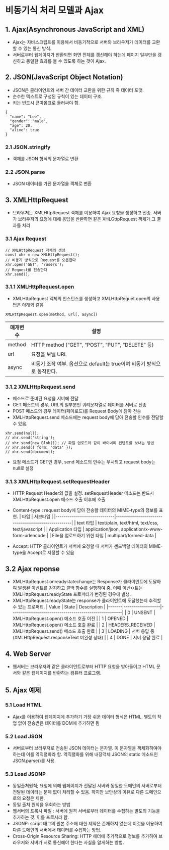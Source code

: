 # 비동기식 처리 모델과 Ajax

## 1. Ajax(Asynchronous JavaScript and XML)
- Ajax는 자바스크립트를 이용해서 비동기적으로 서버와 브라우저가 데이터를 교환할 수 있는 통신 방식.
- 서버로부터 웹페이지가 반환되면 화면 전체를 갱신해야 하는데 페이지 일부만을 갱신하고 동일한 효과를 볼 수 있도록 하는 것이 Ajax.

## 2. JSON(JavaScript Object Notation)
- JSON은 클라이언트와 서버 간 데이터 교환을 위한 규칙 즉 데이터 포맷.
- 순수한 텍스트로 구성된 규칙이 있는 데이터 구조.
- 키는 반드시 큰따옴표로 둘러싸야 함.
```
{
  "name": "Lee",
  "gender": "male",
  "age": 20,
  "alive": true
}
```

### 2.1 JSON.stringify
- 객체를 JSON 형식의 문자열로 변환

### 2.2 JSON.parse
- JSON 데이터를 가진 문자열을 객체로 변환

## 3. XMLHttpRequest
- 브라우저는 XMLHttpRequest 객체를 이용하여 Ajax 요청을 생성하고 전송. 서버가 브라우저의 요청에 대해 응답을 반환하면 같은 XHLGttpRequest 객체가 그 결과를 처리

### 3.1 Ajax Request
```
// XMLHttpRequest 객체의 생성
const xhr = new XMLHttpRequest();
// 비동기 방식으로 Request를 오픈한다
xhr.open('GET', '/users');
// Request를 전송한다
xhr.send();
```

### 3.1.1 XMLHttpRequest.open
- XMLHttpRequest 객체의 인스턴스를 생성하고 XMLHttpRequet.open의 사용법은 아래와 같음
```
XMLHttpRequest.open(method, url[, async])
```
| 매개변수 | 설명                                                                    |
|----------|-------------------------------------------------------------------------|
| method   | HTTP method (“GET”, “POST”, “PUT”, “DELETE” 등)                         |
| url      | 요청을 보낼 URL                                                         |
| async    | 비동기 조작 여부. 옵션으로 default는 true이며 비동기 방식으로 동작한다. |

### 3.1.2 XMLHttpRequest.send
- 메소드로 준비된 요청을 서버에 전달
- GET 메소드의 경우, URL의 일부분인 쿼리문자열로 데이터를 서버로 전송
- POST 메소드의 경우 데이터(페이로드)를 Request Body에 담아 전송
- XMLHttpRequest.send 메소드에는 request body에 담아 전송할 인수를 전달할 수 있음.

```
xhr.send(null);
// xhr.send('string');
// xhr.send(new Blob()); // 파일 업로드와 같이 바이너리 컨텐트를 보내는 방법
// xhr.send({ form: 'data' });
// xhr.send(document);
```
- 요청 메소드가 GET인 경우, send 메소드의 인수는 무시되고 request body는 null로 설정

### 3.1.3 XMLHttpRequest.setRequestHeader
- HTTP Request Header의 값을 설정. setRequestHeader 메소드는 반드시 XMLHttpRequest.open 메소드 호출 이후에 호출
- Content-type : request body에 담아 전송할 데이터의 MIME-type의 정보를 표현.
| 타입                        | 서브타입                                           |
|-----------------------------|----------------------------------------------------|
| text 타입                   | text/plain, text/html, text/css, text/javascript   |
| Application 타입            | application/json, application/x-www-form-urlencode |
| File을 업로드하기 위한 타입 | multipart/formed-data                              |

- Accept: HTTP 클라이언트가 서버에 요청할 때 서버가 센드백할 데이터의 MIME-type을 Accept로 지정할 수 있음

## 3.2 Ajax reponse
- XMLHttpRequest.onreadystatechange는 Response가 클라이언트에 도달하여 발생된 이벤트를 감지하고 콜백 함수를 실행하여 줌.
이때 이벤ㅇ트는 XMLHttpRequest.readyState 프로퍼티가 변경된 경우에 발생.
- XMLHttpRequest.readyState는 response가 클라이언트에 도달했는지 추적할 수 있는 프로퍼티.
| Value | State            | Description                                           |
|-------|------------------|-------------------------------------------------------|
| 0     | UNSENT           | XMLHttpRequest.open() 메소드 호출 이전                |
| 1     | OPENED           | XMLHttpRequest.open() 메소드 호출 완료                |
| 2     | HEADERS_RECEIVED | XMLHttpRequest.send() 메소드 호출 완료                |
| 3     | LOADING          | 서버 응답 중(XMLHttpRequest.responseText 미완성 상태) |
| 4     | DONE             | 서버 응답 완료                                        |

## 4. Web Server
- 웹서버는 브라우저와 같은 클라이언트로부터 HTTP 요청을 받아들이고 HTML 문서와 같은 웹페이지를 반환하는 컴퓨터 프로그램.

## 5. Ajax 예제
### 5.1 Load HTML
- Ajax를 이용하여 웹페이지에 추가하기 가장 쉬운 데이터 형식은 HTML. 별도의 작업 없이 전송받은 데이터를 DOM에 추가하면 됨

### 5.2 Load JSON
- 서버로부터 브라우저로 전송된 JSON 데이터는 문자열. 이 문자열을 객체화하여야하는데 이를 역직렬화라 함. 역직렬화를 위해 내장객체 JSON의 static 메소드인 JSON.parse()를 사용.

### 5.3 Load JSONP
- 동일출처원칙; 요청에 의해 웹페이지가 전달된 서버와 동일한 도메인의 서버로부터 전달된 데이터는 문제 없이 처리할 수 있음. 하지만 보안상의 이유로 다른 도메인으로의 요청은 제한.
- 동일 출처 원칙을 우회하는 방법
 - 웹서버의 프록시 파일 :  서버에 원격 서버로부터 데이터를 수집하는 별도의 기능을 추가하는 것. 이를 프로시라 함.
 - JSONP: script 태그의 원본 주소에 대한 제약은 존재하지 않는데 이것을 이용하여 다른 도메인의 서버에서 데이터를 수집하는 방법.
 - Cross-Origin Resource Sharing: HTTP 헤더에 추가적으로 정보를 추가하여 브라우저와 서버가 서로 통신해야 한다는 사실을 알게하는 방법.
